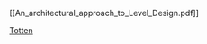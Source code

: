 
[[An_architectural_approach_to_Level_Design.pdf]]

[Totten](An_architectural_approach_to_Level_Design.pdf)